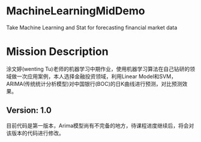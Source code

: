 # MachineLearningMidDemo
Take Machine Learning and Stat for forecasting financial market data

# Mission Description
涂文婷(wenting Tu)老师的机器学习中期作业，使用机器学习算法在自己钻研的领域做一次应用案例，本人选择金融投资领域，利用Linear Model和SVM，ARIMA(传统统计分析模型)对中国银行(BOC)的日K曲线进行预测，对比预测效果。

## Version: 1.0
目前代码是第一版本，Arima模型尚有不完备的地方，待课程进度继续后，将会对该版本的代码进行修改。
